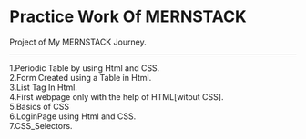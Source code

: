 # Practice Work Of MERNSTACK
Project of My MERNSTACK Journey. <br>
<hr>
1.Periodic Table by using Html and CSS.<br>
2.Form Created using a Table in Html.<br>
3.List Tag In Html.<br>
4.First webpage only with the help of HTML[witout CSS].<br>
5.Basics of CSS<br>
6.LoginPage using Html and CSS.<br>
7.CSS_Selectors.
